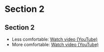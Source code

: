 # Section 2

## Section 2

* Less comfortable: [Watch video (YouTube)](http://www.youtube.com/watch?v=hVR7PqBg0TU)
* More comfortable: [Watch video (YouTube)](http://www.youtube.com/watch?v=rWsMvSyWAkg)